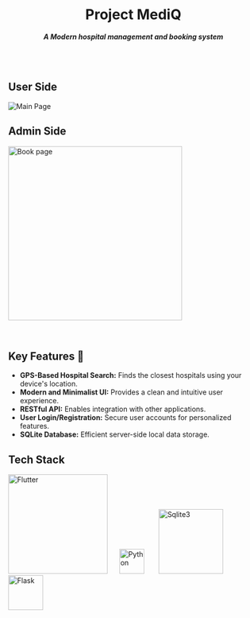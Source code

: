 <div align="center">
<h1>Project MediQ</h1>
<strong><i>A Modern hospital management and booking system</i></strong>
<br>
<br>
</div>
<br>
<br>
<p float="left">
<h2>User Side</h2>
<img src="Images/main_sr.gif" alt="Main Page">
<h2>Admin Side</h2>
<img src="Images/admin_sr.gif" alt="Book page", width=350>
</p>
<br>

## Key Features 🪻

* **GPS-Based Hospital Search:** Finds the closest hospitals using your device's location.
* **Modern and Minimalist UI:** Provides a clean and intuitive user experience.
* **RESTful API:** Enables integration with other applications.
* **User Login/Registration:** Secure user accounts for personalized features.
* **SQLite Database:** Efficient server-side local data storage.

## Tech Stack

<p float="left">
<a href="https://flutter.dev"><img src="Images/flutter_logo.png" alt="Flutter", width=200, style="padding-right:20px;"></a>
<a href="https://www.python.org/"><img src="Images/python-logo.png" alt="Python", width=50, style="padding-right:25px;"></a>
<a href="https://www.sqlite.org/"><img src="Images/sqlite_logo.png" alt="Sqlite3", width=130, style="padding-right:15px;"></a>
<a href="https://flask.palletsprojects.com/en/stable/"><img src="Images/flask_logo.png" alt="Flask", width=70, style="padding-right:15px;"></a>
</p>
